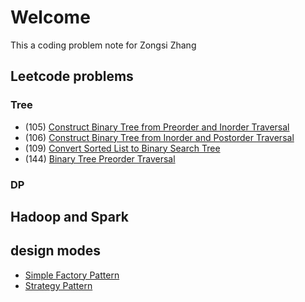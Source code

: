 # Welcome
This a coding problem note for Zongsi Zhang

## Leetcode problems
### Tree
- (105) [Construct Binary Tree from Preorder and Inorder Traversal](leetcode/105.md)
- (106) [Construct Binary Tree from Inorder and Postorder Traversal](leetcode/106.md)
- (109) [Convert Sorted List to Binary Search Tree](leetcode/109.md)
- (144) [Binary Tree Preorder Traversal](leetcode/144.md)

### DP

## Hadoop and Spark

## design modes
- [Simple Factory Pattern](designmode/simplefactory.md)
- [Strategy Pattern](designmode/strategy.md)